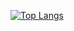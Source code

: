 [![Top Langs](https://github-readme-stats.vercel.app/api/top-langs/?username=WindCLan)](https://github.com/anuraghazra/github-readme-stats)

